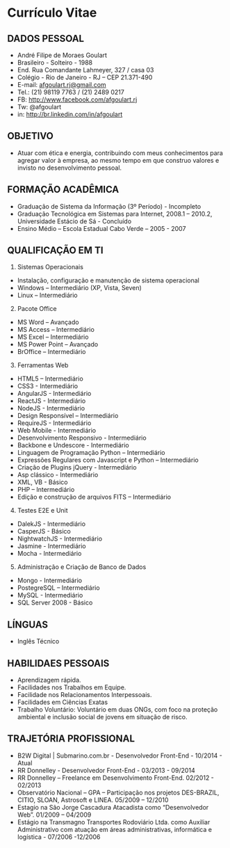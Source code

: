 # Currículo Vitae #

## DADOS PESSOAL ##
 * André Filipe de Moraes Goulart
 * Brasileiro - Solteiro - 1988
 * End. Rua Comandante Lahmeyer, 327 / casa 03
 * Colégio - Rio de Janeiro - RJ – CEP 21.371-490
 * E-mail: afgoulart.rj@gmail.com
 * Tel.: (21) 98119 7763 / (21) 2489 0217
 * FB: http://www.facebook.com/afgoulart.rj
 * Tw: @afgoulart
 * in: http://br.linkedin.com/in/afgoulart

## OBJETIVO ##
 * Atuar com ética e energia, contribuindo com meus conhecimentos para agregar valor à empresa, ao mesmo tempo em que construo valores e invisto no desenvolvimento pessoal.

## FORMAÇÃO ACADÊMICA ##
 * Graduação de Sistema da Informação (3º Período) - Incompleto
 * Graduação Tecnológica em Sistemas para Internet, 2008.1 – 2010.2, Universidade Estácio de Sá - Concluído
 * Ensino Médio – Escola Estadual Cabo Verde – 2005 - 2007

## QUALIFICAÇÃO EM TI ##
 1. Sistemas Operacionais
  * Instalação, configuração e manutenção de sistema operacional
  * Windows – Intermediário (XP, Vista, Seven)
  * Linux – Intermediário
 2. Pacote Office
  * MS Word – Avançado
  * MS Access – Intermediário
  * MS Excel – Intermediário
  * MS Power Point – Avançado
  * BrOffice – Intermediário
 3. Ferramentas Web
  * HTML5 – Intermediário
  * CSS3 - Intermediário
  * AngularJS - Intermediário
  * ReactJS - Intermediário
  * NodeJS - Intermediário
  * Design Responsível – Intermediário
  * RequireJS - Intermediário
  * Web Mobile - Intermediário
  * Desenvolvimento Responsivo - Intermediário
  * Backbone e Undescore - Intermediário
  * Linguagem de Programação Python – Intermediário
  * Expressões Regulares com Javascript e Python – Intermediário
  * Criação de Plugins jQuery - Intermediário
  * Asp clássico - Intermediário
  * XML, VB - Básico
  * PHP – Intermediário
  * Edição e construção de arquivos FITS – Intermediário
 4. Testes E2E e Unit
  * DalekJS - Intermediário
  * CasperJS - Básico
  * NightwatchJS - Intermediário
  * Jasmine - Intermediário
  * Mocha - Intermediário
 5. Administração e Criação de Banco de Dados
  * Mongo - Intermediário
  * PostegreSQL – Intermediário
  * MySQL - Intermediário
  * SQL Server 2008 - Básico

## LÍNGUAS ##
 * Inglês Técnico

## HABILIDAES PESSOAIS ##
 * Aprendizagem rápida.
 * Facilidades nos Trabalhos em Equipe.
 * Facilidade nos Relacionamentos Interpessoais.
 * Facilidades em Ciências Exatas
 * Trabalho Voluntário: Voluntário em duas ONGs, com foco na proteção ambiental e inclusão social de jovens em situação de risco.

## TRAJETÓRIA PROFISSIONAL ##
 * B2W Digital | Submarino.com.br - Desenvolvedor Front-End - 10/2014 - Atual
 * RR Donnelley - Desenvolvedor Front-End - 03/2013 - 09/2014
 * RR Donnelley – Freelance em Desenvolvimento Front-End. 02/2012 - 02/2013
 * Observatório Nacional – GPA – Participação nos projetos DES-BRAZIL, CITIO, SLOAN, Astrosoft e LINEA. 05/2009 – 12/2010
 * Estagio na São Jorge Cascadura Atacadista como “Desenvolvedor Web”. 01/2009 – 04/2009
 * Estágio na Transmagno Transportes Rodoviário Ltda. como Auxiliar Administrativo com atuação em áreas administrativas, informática e logística - 07/2006 -12/2006
